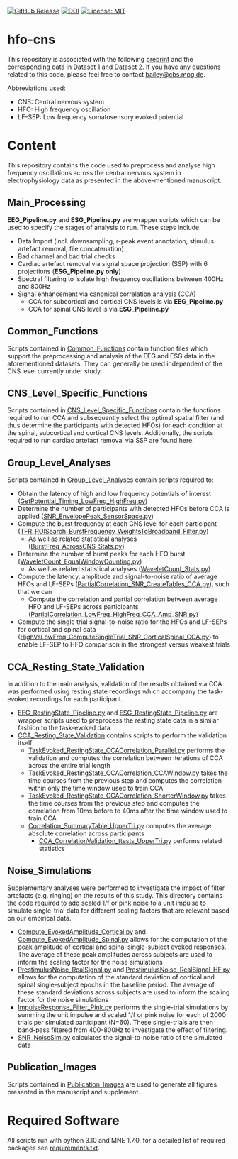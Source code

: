 [![GitHub Release](https://img.shields.io/github/v/release/eippertlab/hfo-cns)](https://github.com/eippertlab/hfo-cns/releases/tag/v1.0)
[![DOI](https://zenodo.org/badge/554081060.svg)](https://doi.org/10.5281/zenodo.14175917)
[![License: MIT](https://img.shields.io/badge/License-MIT-yellow.svg)](https://opensource.org/licenses/MIT)
# hfo-cns

This repository is associated with the following [preprint](https://www.biorxiv.org/content/10.1101/2024.11.16.622608v1) and the corresponding data in [Dataset 1](https://openneuro.org/datasets/ds004388) 
and [Dataset 2](https://openneuro.org/datasets/ds004389). If you have any questions related to this code, please feel free to 
contact [bailey@cbs.mpg.de](mailto:bailey@cbs.mpg.de).

Abbreviations used:
* CNS: Central nervous system
* HFO: High frequency oscillation
* LF-SEP: Low frequency somatosensory evoked potential


# Content
This repository contains the code used to preprocess and analyse high frequency oscillations 
across the central nervous system in electrophysiology data as presented in the above-mentioned manuscript.

## Main_Processing
**EEG_Pipeline.py** and **ESG_Pipeline.py** are wrapper scripts which can be used to specify the stages of analysis to
run. These steps include:
* Data Import (incl. downsampling, r-peak event annotation, stimulus artefact removal, file concatenation)
* Bad channel and bad trial checks
* Cardiac artefact removal via signal space projection (SSP) with 6 projections (**ESG_Pipeline.py only**)
* Spectral filtering to isolate high frequency oscillations between 400Hz and 800Hz
* Signal enhancement via canonical correlation analysis (CCA)
  * CCA for subcortical and cortical CNS levels is via **EEG_Pipeline.py**
  * CCA for spinal CNS level is via **ESG_Pipeline.py**

## Common_Functions
Scripts contained in [Common_Functions](Common_Functions) contain function files which support the preprocessing and analysis of the 
EEG and ESG data in the aforementioned datasets. They can generally be used independent of the CNS level currently
under study.

## CNS_Level_Specific_Functions
Scripts contained in [CNS_Level_Specific_Functions](CNS_Level_Specific_Functions) contain the functions required to run CCA and subsequently select
the optimal spatial filter (and thus determine the participants with detected HFOs) for each condition at the spinal, subcortical and cortical CNS levels. Additionally, the 
scripts required to run cardiac artefact removal via SSP are found here.

## Group_Level_Analyses
Scripts contained in [Group_Level_Analyses](Group_Level_Analyses) contain scripts required to:
* Obtain the latency of high and low frequency potentials of interest ([GetPotential_Timing_LowFreq_HighFreq.py](GroupLevelAnalyses%2FGetPotential_Timing_LowFreq_HighFreq.py))
* Determine the number of participants with detected HFOs before CCA is applied ([SNR_EnvelopePeak_SensorSpace.py](GroupLevelAnalyses%2FSNR_EnvelopePeak_SensorSpace.py))
* Compute the burst frequency at each CNS level for each participant ([TFR_ROISearch_BurstFrequency_WeightsToBroadband_Filter.py](GroupLevelAnalyses%2FTFR_ROISearch_BurstFrequency_WeightsToBroadband_Filter.py))
  * As well as related statistical analyses ([BurstFreq_AcrossCNS_Stats.py](GroupLevelAnalyses%2FBurstFreq_AcrossCNS_Stats.py))
* Determine the number of burst peaks for each HFO burst ([WaveletCount_EqualWindowCounting.py](GroupLevelAnalyses%2FWaveletCount_EqualWindowCounting.py))
  * As well as related statistical analyses ([WaveletCount_Stats.py](GroupLevelAnalyses%2FWaveletCount_Stats.py))
* Compute the latency, amplitude and signal-to-noise ratio of average HFOs and LF-SEPs ([PartialCorrelation_SNR_CreateTables_CCA.py](GroupLevelAnalyses%2FPartialCorrelation_SNR_CreateTables_CCA.py)), such that we can
  * Compute the correlation and partial correlation between average HFO and LF-SEPs across participants ([PartialCorrelation_LowFreq_HighFreq_CCA_Amp_SNR.py](GroupLevelAnalyses%2FPartialCorrelation_LowFreq_HighFreq_CCA_Amp_SNR.py))
* Compute the single trial signal-to-noise ratio for the HFOs and LF-SEPs for cortical and spinal data ([HighVsLowFreq_ComputeSingleTrial_SNR_CorticalSpinal_CCA.py](GroupLevelAnalyses%2FHighVsLowFreq_ComputeSingleTrial_SNR_CorticalSpinal_CCA.py))
to enable LF-SEP to HFO comparison in the strongest versus weakest trials

## CCA_Resting_State_Validation
In addition to the main analysis, validation of the results obtained via CCA was performed using resting state recordings
which accompany the task-evoked recordings for each participant. 
* [EEG_RestingState_Pipeline.py](EEG_RestingState_Pipeline.py) and [ESG_RestingState_Pipeline.py](ESG_RestingState_Pipeline.py) are 
wrapper scripts used to preprocess the resting state data in a similar fashion to the task-evoked data
* [CCA_Resting_State_Validation](CCA_Resting_State_Validation) contains scripts to perform the validation itself
  * [TaskEvoked_RestingState_CCACorrelation_Parallel.py](CCA_RestingStateValidation%2FTaskEvoked_RestingState_CCACorrelation_Parallel.py) performs
  the validation and computes the correlation between iterations of CCA across the entire trial length
  * [TaskEvoked_RestingState_CCACorrelation_CCAWindow.py](CCA_RestingStateValidation%2FTaskEvoked_RestingState_CCACorrelation_CCAWindow.py) takes the 
  time courses from the previous step and computes the correlation within only the time window used to train CCA
  * [TaskEvoked_RestingState_CCACorrelation_ShorterWindow.py](CCA_RestingStateValidation%2FTaskEvoked_RestingState_CCACorrelation_ShorterWindow.py) takes the 
  time courses from the previous step and computes the correlation from 10ms before to 40ms after the time window used to train CCA
  * [Correlation_SummaryTable_UpperTri.py](CCA_RestingStateValidation%2FCorrelation_SummaryTable_UpperTri.py) computes the average
  absolute correlation across participants
    * [CCA_CorrelationValidation_ttests_UpperTri.py](CCA_RestingStateValidation%2FCCA_CorrelationValidation_ttests_UpperTri.py) performs 
    related statistics

## Noise_Simulations
Supplementary analyses were performed to investigate the impact of filter artefacts (e.g. ringing) on the results of this
study. This directory contains the code required to add scaled 1/f or pink noise to a unit impulse to simulate single-trial
data for different scaling factors that are relevant based on our empirical data.
* [Compute_EvokedAmplitude_Cortical.py](Compute_EvokedAmplitude_Cortical.py) and [Compute_EvokedAmplitude_Spinal.py](Compute_EvokedAmplitude_Spinal.py)
allows for the computation of the peak amplitude of cortical and spinal single-subject evoked responses. The average of these 
peak amplitudes across subjects are used to inform the scaling factor for the noise simulations 
* [PrestimulusNoise_RealSignal.py](PrestimulusNoise_RealSignal.py) and [PrestimulusNoise_RealSignal_HF.py](PrestimulusNoise_RealSignal_HF.py)
allows for the computation of the standard deviation of cortical and spinal single-subject epochs in the baseline period. The average of these 
standard deviations across subjects are used to inform the scaling factor for the noise simulations
* [ImpulseResponse_Filter_Pink.py](ImpulseResponse_Filter_Pink.py) performs the single-trial simulations by summing the unit impulse
and scaled 1/f or pink noise for each of 2000 trials per simulated participant (N=60). These single-trials are then band-pass filtered
from 400-800Hz to investigate the effect of filtering.
* [SNR_NoiseSim.py](SNR_NoiseSim.py) calculates the signal-to-noise ratio of the simulated data

## Publication_Images
Scripts contained in [Publication_Images](Publication_Images) are used to generate all figures presented in the manuscript and supplement.

# Required Software
All scripts run with python 3.10 and MNE 1.7.0, for a detailed list of required packages see [requirements.txt](requirements.txt).
